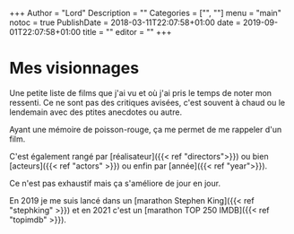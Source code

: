 +++
Author = "Lord"
Description = ""
Categories = ["", ""]
menu = "main"
notoc = true
PublishDate = 2018-03-11T22:07:58+01:00
date = 2019-09-01T22:07:58+01:00
title = ""
editor = ""
+++

# Mes visionnages

Une petite liste de films que j'ai vu et où j'ai pris le temps de noter mon ressenti.
Ce ne sont pas des critiques avisées, c'est souvent à chaud ou le lendemain avec des ptites anecdotes ou autre.

Ayant une mémoire de poisson-rouge, ça me permet de me rappeler d'un film.

C'est également rangé par [réalisateur]({{< ref "directors">}}) ou bien [acteurs]({{< ref "actors" >}}) ou enfin par [année]({{< ref "year">}}).

Ce n'est pas exhaustif mais ça s'améliore de jour en jour.

En 2019 je me suis lancé dans un [marathon Stephen King]({{< ref "stephking" >}}) et en 2021 c'est un [marathon TOP 250 IMDB]({{< ref "topimdb" >}}).
